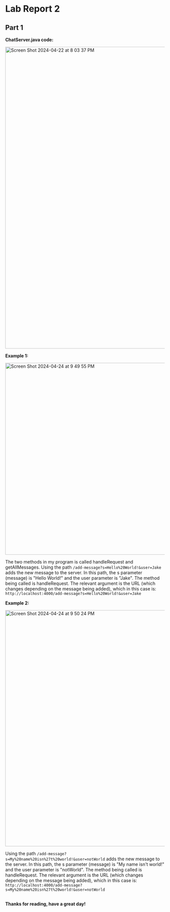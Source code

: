 # Lab Report 2

## Part 1


**ChatServer.java code:**


<img width="952" alt="Screen Shot 2024-04-22 at 8 03 37 PM" src="https://github.com/JakeTranUCSD/cse15l-lab-reports/assets/147591070/5b582f36-f32d-46bc-a67c-f7a7a97676fa">


**Example 1:**


<img width="605" alt="Screen Shot 2024-04-24 at 9 49 55 PM" src="https://github.com/JakeTranUCSD/cse15l-lab-reports/assets/147591070/5c666133-9d74-4233-87d9-77a0aca9961e">


The two methods in my program is called handleRequest and getAllMessages. Using the path `/add-message?s=Hello%20World!&user=Jake` adds the new message to the server. In this path, the s parameter (message) is "Hello World!" and the user parameter is "Jake". The method being called is handleRequest. The relevant argument is the URL (which changes depending on the message being added), which in this case is: `http://localhost:4000/add-message?s=Hello%20World!&user=Jake` 


**Example 2:**


<img width="745" alt="Screen Shot 2024-04-24 at 9 50 24 PM" src="https://github.com/JakeTranUCSD/cse15l-lab-reports/assets/147591070/5b1975a5-ec79-4b1e-92e9-e40de2ea773a">


Using the path `/add-message?s=My%20name%20isn%27t%20world!&user=notWorld` adds the new message to the server. In this path, the s parameter (message) is "My name isn't world!" and the user parameter is "notWorld". The method being called is handleRequest. The relevant argument is the URL (which changes depending on the message being added), which in this case is: `http://localhost:4000/add-message?s=My%20name%20isn%27t%20world!&user=notWorld`


## 



**Thanks for reading, have a great day!**
